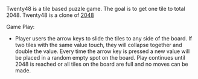 Twenty48 is a tile based puzzle game. The goal is to get one tile to total 2048. Twenty48 is a clone of [2048](https://play2048.co/)

Game Play: 
  * Player users the arrow keys to slide the tiles to any side of the board. If two tiles with the same value touch, they will collapse together and double the value. Every time the arrow key is pressed a new value will be placed in a random empty spot on the board. Play continues until 2048 is reached or all tiles on the board are full and no moves can be made. 

